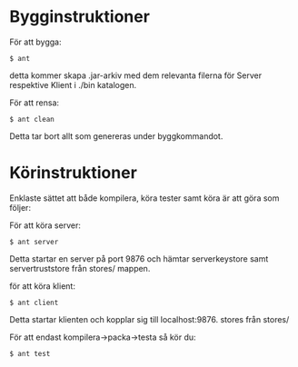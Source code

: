 Bygginstruktioner
=================

För att bygga: 

    $ ant

detta kommer skapa .jar-arkiv med dem relevanta filerna för Server respektive Klient i ./bin katalogen.
    
För att rensa: 

    $ ant clean
    
Detta tar bort allt som genereras under byggkommandot.

Körinstruktioner
================

Enklaste sättet att både kompilera, köra tester samt köra är att göra som följer:

För att köra server:

    $ ant server 

Detta startar en server på port 9876 och hämtar serverkeystore samt servertruststore från stores/ mappen.
  
för att köra klient:

    $ ant client

Detta startar klienten och kopplar sig till localhost:9876. stores från stores/

För att endast kompilera->packa->testa så kör du:

    $ ant test

